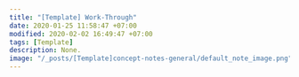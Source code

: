 ```yaml
---
title: "[Template] Work-Through"
date: 2020-01-25 11:58:47 +07:00
modified: 2020-02-02 16:49:47 +07:00
tags: [Template]
description: None.
image: "/_posts/[Template]concept-notes-general/default_note_image.png"
---
```


